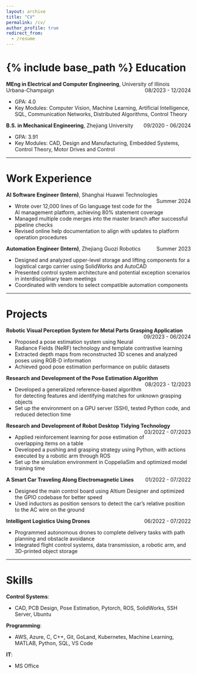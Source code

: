 ```yaml
---
layout: archive
title: "CV"
permalink: /cv/
author_profile: true
redirect_from:
  - /resume
---
```


{% include base_path %}
Education
====== 
**MEng in Electrical and Computer Engineering**, University of Illinois Urbana-Champaign <span style="float:right;">08/2023 - 12/2024</span>  
  * GPA: 4.0  
  * Key Modules: Computer Vision, Machine Learning, Artificial Intelligence, SQL, Communication Networks, Distributed Algorithms, Control Theory  

**B.S. in Mechanical Engineering**, Zhejiang University <span style="float:right;">09/2020 - 06/2024</span>  
  * GPA: 3.91  
  * Key Modules: CAD, Design and Manufacturing, Embedded Systems, Control Theory, Motor Drives and Control  

***

Work Experience
====== 
**AI Software Engineer (Intern)**, Shanghai Huawei Technologies <span style="float:right;">Summer 2024</span>  
  * Wrote over 12,000 lines of Go language test code for the AI management platform, achieving 80% statement coverage  
  * Managed multiple code merges into the master branch after successful pipeline checks  
  * Revised online help documentation to align with updates to platform operation procedures

**Automation Engineer (Intern)**, Zhejiang Guozi Robotics <span style="float:right;">Summer 2023</span>  
  * Designed and analyzed upper-level storage and lifting components for a logistical cargo carrier using SolidWorks and AutoCAD  
  * Presented control system architecture and potential exception scenarios in interdisciplinary team meetings  
  * Coordinated with vendors to select compatible automation components  

***

Projects
====== 
**Robotic Visual Perception System for Metal Parts Grasping Application** <span style="float:right;">09/2023 - 06/2024</span>  
  * Proposed a pose estimation system using Neural Radiance Fields (NeRF) technology and template contrastive learning  
  * Extracted depth maps from reconstructed 3D scenes and analyzed poses using RGB-D information  
  * Achieved good pose estimation performance on public datasets  

**Research and Development of the Pose Estimation Algorithm** <span style="float:right;">08/2023 - 12/2023</span>  
  * Developed a generalized reference-based algorithm for detecting features and identifying matches for unknown grasping objects  
  * Set up the environment on a GPU server (SSH), tested Python code, and reduced detection time  

**Research and Development of Robot Desktop Tidying Technology** <span style="float:right;">03/2022 - 07/2023</span>  
  * Applied reinforcement learning for pose estimation of overlapping items on a table  
  * Developed a pushing and grasping strategy using Python, with actions executed by a robotic arm through ROS  
  * Set up the simulation environment in CoppeliaSim and optimized model training time  

**A Smart Car Traveling Along Electromagnetic Lines** <span style="float:right;">01/2022 - 07/2022</span>  
  * Designed the main control board using Altium Designer and optimized the GPIO codebase for better speed  
  * Used inductors as position sensors to detect the car’s relative position to the AC wire on the ground  

**Intelligent Logistics Using Drones** <span style="float:right;">06/2022 - 07/2022</span>  
  * Programmed autonomous drones to complete delivery tasks with path planning and obstacle avoidance  
  * Integrated flight control systems, data transmission, a robotic arm, and 3D-printed object storage  

***

Skills
====== 
**Control Systems**:  
  * CAD, PCB Design, Pose Estimation, Pytorch, ROS, SolidWorks, SSH Server, Ubuntu

**Programming**:
  * AWS, Azure, C, C++, Git, GoLand, Kubernetes, Machine Learning, MATLAB, Python, SQL, VS Code

**IT**:
  * MS Office


<!-- Publications
======
  <ul>{% for post in site.publications reversed %}
    {% include archive-single-cv.html %}
  {% endfor %}</ul>
  
Talks
======
  <ul>{% for post in site.talks reversed %}
    {% include archive-single-talk-cv.html  %}
  {% endfor %}</ul>
  
Teaching
======
  <ul>{% for post in site.teaching reversed %}
    {% include archive-single-cv.html %}
  {% endfor %}</ul>
  
Service and leadership
======
* Currently signed in to 43 different slack teams -->
